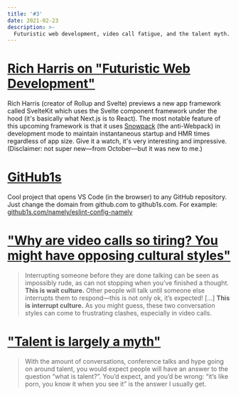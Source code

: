 ```yaml
---
title: '#3'
date: 2021-02-23
description: >-
  Futuristic web development, video call fatigue, and the talent myth.
---
```


# [Rich Harris on "Futuristic Web Development"](https://www.youtube.com/watch?v=qSfdtmcZ4d0)

Rich Harris (creator of Rollup and Svelte) previews a new app framework called SvelteKit which uses the Svelte component framework under the hood (it's basically what Next.js is to React). The most notable feature of this upcoming framework is that it uses [Snowpack](https://www.snowpack.dev/) (the anti-Webpack) in development mode to maintain instantaneous startup and HMR times regardless of app size. Give it a watch, it's very interesting and impressive. (Disclaimer: not super new—from October—but it was new to me.)

# [GitHub1s](https://github.com/conwnet/github1s)

Cool project that opens VS Code (in the browser) to any GitHub repository. Just change the domain from github.com to github1s.com. For example: [github1s.com/namely/eslint-config-namely](https://github1s.com/namely/eslint-config-namely)

# ["Why are video calls so tiring? You might have opposing cultural styles"](https://stackoverflow.blog/2021/02/11/why-are-video-calls-so-tiring-you-might-be-misreading-cultural-styles/)

> Interrupting someone before they are done talking can be seen as impossibly rude, as can not stopping when you’ve finished a thought. **This is wait culture.** Other people will talk until someone else interrupts them to respond—this is not only ok, it’s expected! [...] **This is interrupt culture.** As you might guess, these two conversation styles can come to frustrating clashes, especially in video calls.

# ["Talent is largely a myth"](https://blog.nukemberg.com/post/talent-is-largely-a-myth/)

> With the amount of conversations, conference talks and hype going on around talent, you would expect people will have an answer to the question “what is talent?”. You’d expect, and you’d be wrong: “it’s like porn, you know it when you see it” is the answer I usually get.
